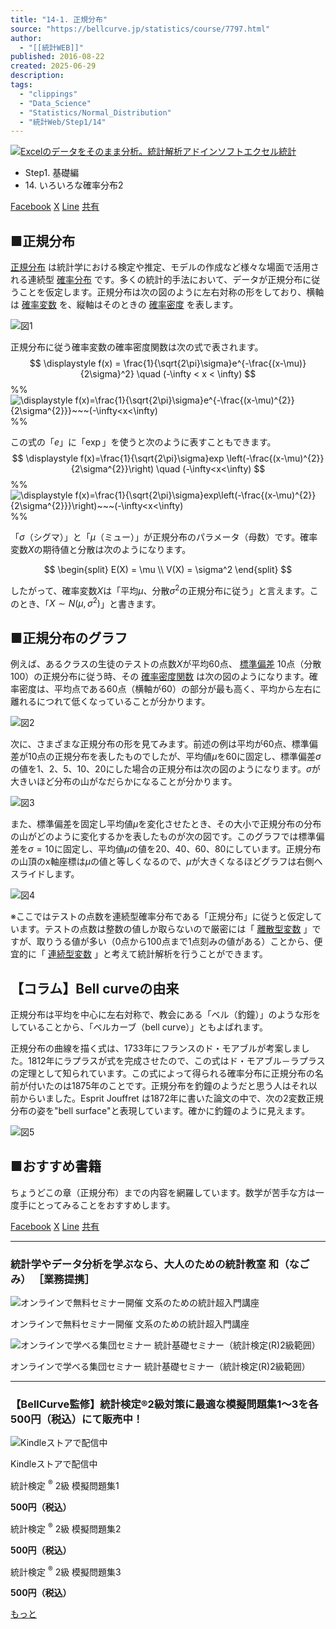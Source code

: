 ```yaml
---
title: "14-1. 正規分布"
source: "https://bellcurve.jp/statistics/course/7797.html"
author:
  - "[[統計WEB]]"
published: 2016-08-22
created: 2025-06-29
description:
tags:
  - "clippings"
  - "Data_Science"
  - "Statistics/Normal_Distribution"
  - "統計Web/Step1/14"
---
```

[![Excelのデータをそのまま分析。統計解析アドインソフトエクセル統計](https://bellcurve.jp/statistics/wp-content/uploads/2024/09/statistics03-b_ver3.png "Excelのデータをそのまま分析。統計解析アドインソフトエクセル統計")](https://bellcurve.jp/ex/)

- Step1. 基礎編
- 14\. いろいろな確率分布2

[Facebook](https://bellcurve.jp/#facebook "Facebook") [X](https://bellcurve.jp/#x "X") [Line](https://bellcurve.jp/#line "Line") [共有](https://www.addtoany.com/share#url=https%3A%2F%2Fbellcurve.jp%2Fstatistics%2Fcourse%2F7797.html&title=14-1.%20%E6%AD%A3%E8%A6%8F%E5%88%86%E5%B8%83)

## ■正規分布

[正規分布](https://bellcurve.jp/statistics/glossary/2080.html) は統計学における検定や推定、モデルの作成など様々な場面で活用される連続型 [確率分布](https://bellcurve.jp/statistics/glossary/800.html) です。多くの統計的手法において、データが正規分布に従うことを仮定します。正規分布は次の図のように左右対称の形をしており、横軸は [確率変数](https://bellcurve.jp/statistics/glossary/807.html) を、縦軸はそのときの [確率密度](https://bellcurve.jp/statistics/course/6602.html) を表します。

![図1](https://bellcurve.jp/statistics/wp-content/uploads/2016/08/795316b92fc766b0181f6fef074f03fa-8.png)

正規分布に従う確率変数の確率密度関数は次の式で表されます。
$$
\displaystyle f(x) = \frac{1}{\sqrt{2\pi}\sigma}e^{-\frac{(x-\mu)}{2\sigma}^2} \quad (-\infty < x < \infty)
$$
%% ![ \displaystyle f(x)=\frac{1}{\sqrt{2\pi}\sigma}e^{-\frac{(x-\mu)^{2}}{2\sigma^{2}}}~~~(-\infty<x<\infty) ](https://bellcurve.jp/statistics/wp-content/ql-cache/quicklatex.com-7c1612e1af28744e7cfc7dc3b21fe00e_l3.svg "Rendered by QuickLaTeX.com") %%

この式の「$e$」に「$\exp$」を使うと次のように表すこともできます。
$$
\displaystyle f(x)=\frac{1}{\sqrt{2\pi}\sigma}exp \left(-\frac{(x-\mu)^{2}}{2\sigma^{2}}\right) \quad (-\infty<x<\infty) 
$$
%% ![ \displaystyle f(x)=\frac{1}{\sqrt{2\pi}\sigma}exp\left(-\frac{(x-\mu)^{2}}{2\sigma^{2}}}\right)~~~(-\infty<x<\infty) ](https://bellcurve.jp/statistics/wp-content/ql-cache/quicklatex.com-37cc1f5414fd7988b7d624242c97fbe8_l3.svg "Rendered by QuickLaTeX.com") %%

「$\sigma$（シグマ）」と「$\mu$（ミュー）」が正規分布のパラメータ（母数）です。確率変数$X$の期待値と分散は次のようになります。

$$
\begin{split}
E(X) = \mu \\
V(X) = \sigma^2
\end{split}
$$

したがって、確率変数$X$は「平均$\mu$、分散$\sigma^2$の正規分布に従う」と言えます。このとき、「$X\sim N(\mu,\sigma^2)$」と書きます。

## ■正規分布のグラフ

例えば、あるクラスの生徒のテストの点数$X$が平均$60$点、 [標準偏差](https://bellcurve.jp/statistics/glossary/1193.html) $10$点（分散$100$）の正規分布に従う時、その [確率密度関数](https://bellcurve.jp/statistics/glossary/811.html) は次の図のようになります。確率密度は、平均点である$60$点（横軸が$60$）の部分が最も高く、平均から左右に離れるにつれて低くなっていることが分かります。

![図2](https://bellcurve.jp/statistics/wp-content/uploads/2016/08/2b530e80c7d0de90885e285c5d798063-8.png)

次に、さまざまな正規分布の形を見てみます。前述の例は平均が$60$点、標準偏差が$10$点の正規分布を表したものでしたが、平均値$\mu$を$60$に固定し、標準偏差$\sigma$の値を$1$、$2$、$5$、$10$、$20$にした場合の正規分布は次の図のようになります。$\sigma$が大きいほど分布の山がなだらかになることが分かります。

![図3](https://bellcurve.jp/statistics/wp-content/uploads/2016/08/c8856789ec11ab8b1013037cef6929f9-10.png)

また、標準偏差を固定し平均値$\mu$を変化させたとき、その大小で正規分布の分布の山がどのように変化するかを表したものが次の図です。このグラフでは標準偏差を$\sigma=10$に固定し、平均値$\mu$の値を$20$、$40$、$60$、$80$にしています。正規分布の山頂のx軸座標は$\mu$の値と等しくなるので、$\mu$が大きくなるほどグラフは右側へスライドします。

![図4](https://bellcurve.jp/statistics/wp-content/uploads/2016/08/3a4f695a458cb0ac0aceaa2eb13ac2dd-6.png)

※ここではテストの点数を連続型確率分布である「正規分布」に従うと仮定しています。テストの点数は整数の値しか取らないので厳密には「 [離散型変数](https://bellcurve.jp/statistics/course/6598.html) 」ですが、取りうる値が多い（0点から100点まで1点刻みの値がある）ことから、便宜的に「 [連続型変数](https://bellcurve.jp/statistics/course/6600.html) 」と考えて統計解析を行うことができます。

## 【コラム】Bell curveの由来

正規分布は平均を中心に左右対称で、教会にある「ベル（釣鐘）」のような形をしていることから、「ベルカーブ（bell curve）」ともよばれます。

正規分布の曲線を描く式は、1733年にフランスのド・モアブルが考案しました。1812年にラプラスが式を完成させたので、この式はド・モアブル－ラプラスの定理として知られています。この式によって得られる確率分布に正規分布の名前が付いたのは1875年のことです。正規分布を釣鐘のようだと思う人はそれ以前からいました。Esprit Jouffret は1872年に書いた論文の中で、次の2変数正規分布の姿を"bell surface"と表現しています。確かに釣鐘のように見えます。

![図5](https://bellcurve.jp/statistics/wp-content/uploads/2016/08/f96d9b4281f6d16b3c7589aed5a17be5.png)

## ■おすすめ書籍

ちょうどこの章（正規分布）までの内容を網羅しています。数学が苦手な方は一度手にとってみることをおすすめします。

[Facebook](https://bellcurve.jp/#facebook "Facebook") [X](https://bellcurve.jp/#x "X") [Line](https://bellcurve.jp/#line "Line") [共有](https://www.addtoany.com/share#url=https%3A%2F%2Fbellcurve.jp%2Fstatistics%2Fcourse%2F7797.html&title=14-1.%20%E6%AD%A3%E8%A6%8F%E5%88%86%E5%B8%83)

---

### 統計学やデータ分析を学ぶなら、大人のための統計教室 和（なごみ） ［業務提携］

![オンラインで無料セミナー開催 文系のための統計超入門講座](https://bellcurve.jp/statistics/wp-content/uploads/2025/05/toukeicyounyumon.png)

オンラインで無料セミナー開催 文系のための統計超入門講座

![オンラインで学べる集団セミナー 統計基礎セミナー（統計検定(R)2級範囲）](https://bellcurve.jp/statistics/wp-content/uploads/2025/05/toukeikiso.png)

オンラインで学べる集団セミナー 統計基礎セミナー（統計検定(R)2級範囲）

---

### 【BellCurve監修】統計検定®2級対策に最適な模擬問題集1～3を各500円（税込）にて販売中！

![Kindleストアで配信中](https://bellcurve.jp/statistics/wp-content/uploads/2018/07/bnr_kindle.png)

Kindleストアで配信中

統計検定 <sup>®</sup> 2級 模擬問題集1

**500円（税込）**  

統計検定 <sup>®</sup> 2級 模擬問題集2

**500円（税込）**  

統計検定 <sup>®</sup> 2級 模擬問題集3

**500円（税込）**  

[もっと](https://bellcurve.jp/statistics/course/#addtoany "すべてを表示")